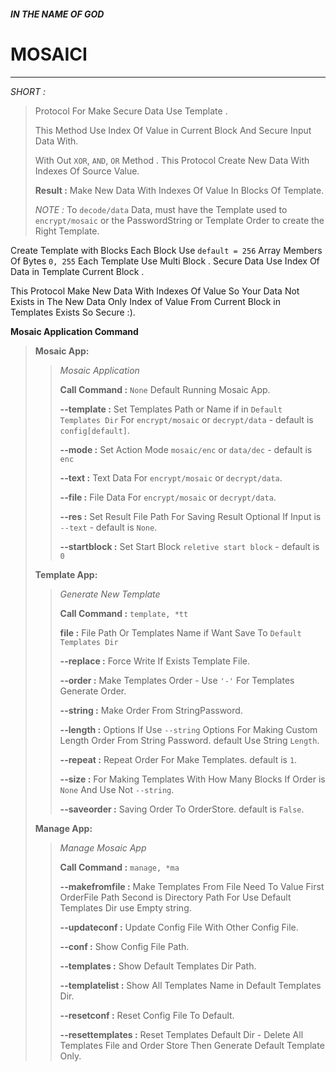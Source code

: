 ##### IN THE NAME OF GOD

# MOSAICI

---

*SHORT :*

> Protocol For Make Secure Data Use Template .
> 
> This Method Use Index Of Value in Current Block And Secure Input Data With.
> 
> With Out `XOR`, `AND`, `OR` Method . This Protocol Create New Data With Indexes Of Source Value.
> 
> **Result :** Make New Data With Indexes Of Value In Blocks Of Template.
> 
> *NOTE :* To `decode/data` Data, must have the Template used to `encrypt/mosaic` or the PasswordString or Template Order to create the Right Template.



Create Template with Blocks Each Block Use `default = 256` Array Members Of Bytes `0, 255` Each Template Use Multi Block . Secure Data Use Index Of Data in Template Current Block .

This Protocol Make New Data With Indexes Of Value So Your Data Not Exists in The New Data Only Index of Value From Current Block in Templates Exists So Secure :).



**Mosaic Application Command**

> 
> 
> **Mosaic App:**
> 
> > *Mosaic Application*
> > 
> > **Call Command :** `None` Default Running Mosaic App.
> > 
> > 
> > 
> > **--template :** Set Templates Path or Name if in `Default Templates Dir` For `encrypt/mosaic` or `decrypt/data` - default is `config[default]`.
> > 
> > 
> > 
> > **--mode :** Set Action Mode `mosaic/enc` or `data/dec` - default is `enc`
> > 
> > 
> > 
> > **--text :** Text Data For `encrypt/mosaic` or `decrypt/data`.
> > 
> > 
> > 
> > **--file :** File Data For `encrypt/mosaic` or `decrypt/data`.
> > 
> > 
> > 
> > **--res :** Set Result File Path For Saving Result Optional If Input is `--text` - default is `None`.
> > 
> > 
> > 
> > **--startblock :** Set Start Block `reletive start block` - default is `0`
> 
> 
> 
> **Template App:**
> 
> > *Generate New Template*
> > 
> > **Call Command :** `template, *tt`
> > 
> > 
> > 
> > **file :** File Path Or Templates Name if Want Save To `Default Templates Dir`
> > 
> > 
> > 
> > **--replace :** Force Write If Exists Template File.
> > 
> > 
> > 
> > **--order :** Make Templates Order - Use `'-'` For Templates Generate Order.
> > 
> > 
> > 
> > **--string :** Make Order From StringPassword.
> > 
> > 
> > 
> > **--length :** Options If Use `--string` Options For Making Custom Length Order From String Password. default Use String `Length`.
> > 
> > 
> > 
> > **--repeat :** Repeat Order For Make Templates. default is `1`.
> > 
> > 
> > 
> > **--size :** For Making Templates With How Many Blocks If Order is `None` And Use Not `--string`.
> > 
> > **--saveorder :** Saving Order To OrderStore. default is `False`.
> > 
> > 
> 
> 
> 
> **Manage App:**
> 
> > *Manage Mosaic App*
> > 
> > **Call Command :** `manage, *ma`
> > 
> > 
> > 
> > **--makefromfile :** Make Templates From File Need To Value First OrderFile Path Second is Directory Path For Use Default Templates Dir use Empty string.
> > 
> > 
> > 
> > **--updateconf :** Update Config File With Other Config File.
> > 
> > 
> > 
> > **--conf :** Show Config File Path.
> > 
> > 
> > 
> > **--templates :** Show Default Templates Dir Path.
> > 
> > 
> > 
> > **--templatelist :** Show All Templates Name in Default Templates Dir.
> > 
> > 
> > 
> > **--resetconf :** Reset Config File To Default.
> > 
> > 
> > 
> > **--resettemplates :** Reset Templates Default Dir - Delete All Templates File and Order Store Then Generate Default Template Only.





